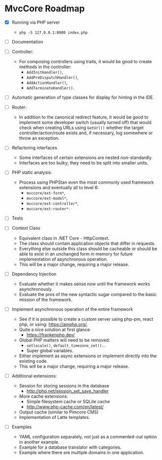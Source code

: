 # MvcCore Roadmap

- [x] Running via PHP server
  - `php -S 127.0.0.1:8000 index.php`

- [ ] Documentation

- [ ] Controller:
  - For composing controllers using traits, it would be good to create methods in the controller:
    - `AddInitHandler()`,
    - `AddPreDispatchHandler()`,
    - `AddActionHandler()`,
    - `AddTerminateHandler()`.

- [ ] Automatic generation of type classes for display for hinting in the IDE.

- [ ] Router:
  - In addition to the canonical redirect feature, it would be good to implement some developer switch (usually turned off) that would check when creating URLs using `GetUrl()` whether the target controller/action/route exists and, if necessary, log somewhere or throw an exception.

- [ ] Refactoring interfaces
  - Some interfaces of certain extensions are nested non-standardly.
  - Interfaces are too bulky; they need to be split into smaller units.

- [ ] PHP static analysis:
  - Process using PHPStan even the most commonly used framework extensions and eventually all to level 6:
    - `mvccore/ext-form*`,
    - `mvccore/ext-model*`,
    - `mvccore/ext-controller*`,
    - `mvccore/ext-router*`.

- [ ] Tests

- [ ] Context Class
  - Equivalent class in .NET Core - HttpContext.
  - The class should contain application objects that differ in requests.
  - Everything else outside this class should be cacheable or should be able to exist in an unchanged form in memory for future implementation of asynchronous operation.
  - This will be a major change, requiring a major release.

- [ ] Dependency Injection
  - Evaluate whether it makes sense now until the framework works asynchronously.
  - Evaluate the pros of the new syntactic sugar compared to the basic mission of the framework.

- [ ] Implement asynchronous operation of the entire framework
  - See if it is possible to create a custom server using php-pm, react php, or using: https://amphp.org/.
  - Quite a nice solution at first glance:
    - https://frankenphp.dev/
  - Global PHP matters will need to be removed:
    - `setlocale()`, `default_timezone_set()`...
    - Super global variables.
  - Either implement as async extensions or implement directly into the existing code.
  - This will be a major change, requiring a major release.

- [ ] Additional extensions:
  - Session for storing sessions in the database
    - http://php.net/session_set_save_handler
  - More cache extensions:
    - Simple filesystem cache or SQLite cache
    - http://www.php-cache.com/en/latest/
  - Output cache (similar to Pimcore CMS)
  - Implementation of Latte templates.

- [ ] Examples
  - YAML configuration separately, not just as a commented-out option in another example.
  - Example for a database translator with categories.
  - Example where there are multiple domains in one application.
